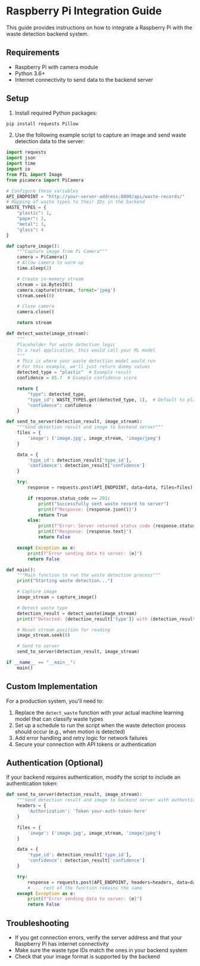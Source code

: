 # Raspberry Pi Integration Guide

This guide provides instructions on how to integrate a Raspberry Pi with the waste detection backend system.

## Requirements

- Raspberry Pi with camera module
- Python 3.6+
- Internet connectivity to send data to the backend server

## Setup

1. Install required Python packages:

```bash
pip install requests Pillow
```

2. Use the following example script to capture an image and send waste detection data to the server:

```python
import requests
import json
import time
import io
from PIL import Image
from picamera import PiCamera

# Configure these variables
API_ENDPOINT = "http://your-server-address:8000/api/waste-records/"
# Mapping of waste types to their IDs in the backend
WASTE_TYPES = {
    "plastic": 1,
    "paper": 2,
    "metal": 3,
    "glass": 4
}

def capture_image():
    """Capture image from Pi Camera"""
    camera = PiCamera()
    # Allow camera to warm up
    time.sleep(2)

    # Create in-memory stream
    stream = io.BytesIO()
    camera.capture(stream, format='jpeg')
    stream.seek(0)

    # Close camera
    camera.close()

    return stream

def detect_waste(image_stream):
    """
    Placeholder for waste detection logic
    In a real application, this would call your ML model
    """
    # This is where your waste detection model would run
    # For this example, we'll just return dummy values
    detected_type = "plastic"  # Example result
    confidence = 85.7  # Example confidence score

    return {
        "type": detected_type,
        "type_id": WASTE_TYPES.get(detected_type, 1),  # Default to plastic if type not found
        "confidence": confidence
    }

def send_to_server(detection_result, image_stream):
    """Send detection result and image to backend server"""
    files = {
        'image': ('image.jpg', image_stream, 'image/jpeg')
    }

    data = {
        'type_id': detection_result['type_id'],
        'confidence': detection_result['confidence']
    }

    try:
        response = requests.post(API_ENDPOINT, data=data, files=files)

        if response.status_code == 201:
            print("Successfully sent waste record to server")
            print(f"Response: {response.json()}")
            return True
        else:
            print(f"Error: Server returned status code {response.status_code}")
            print(f"Response: {response.text}")
            return False

    except Exception as e:
        print(f"Error sending data to server: {e}")
        return False

def main():
    """Main function to run the waste detection process"""
    print("Starting waste detection...")

    # Capture image
    image_stream = capture_image()

    # Detect waste type
    detection_result = detect_waste(image_stream)
    print(f"Detected: {detection_result['type']} with {detection_result['confidence']}% confidence")

    # Reset stream position for reading
    image_stream.seek(0)

    # Send to server
    send_to_server(detection_result, image_stream)

if __name__ == "__main__":
    main()
```

## Custom Implementation

For a production system, you'll need to:

1. Replace the `detect_waste` function with your actual machine learning model that can classify waste types
2. Set up a schedule to run the script when the waste detection process should occur (e.g., when motion is detected)
3. Add error handling and retry logic for network failures
4. Secure your connection with API tokens or authentication

## Authentication (Optional)

If your backend requires authentication, modify the script to include an authentication token:

```python
def send_to_server(detection_result, image_stream):
    """Send detection result and image to backend server with authentication"""
    headers = {
        'Authorization': 'Token your-auth-token-here'
    }

    files = {
        'image': ('image.jpg', image_stream, 'image/jpeg')
    }

    data = {
        'type_id': detection_result['type_id'],
        'confidence': detection_result['confidence']
    }

    try:
        response = requests.post(API_ENDPOINT, headers=headers, data=data, files=files)
        # ... rest of the function remains the same
    except Exception as e:
        print(f"Error sending data to server: {e}")
        return False
```

## Troubleshooting

- If you get connection errors, verify the server address and that your Raspberry Pi has internet connectivity
- Make sure the waste type IDs match the ones in your backend system
- Check that your image format is supported by the backend
